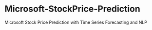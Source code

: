 # Microsoft-StockPrice-Prediction
Microsoft Stock Price Prediction with Time Series Forecasting and NLP

